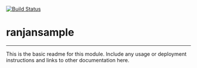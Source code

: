[![Build Status](https://travis-ci.org/pranjan77/ranjansample.svg?branch=master)](https://travis-ci.org/pranjan77/ranjansample)

# ranjansample
---

This is the basic readme for this module. Include any usage or deployment instructions and links to other documentation here.